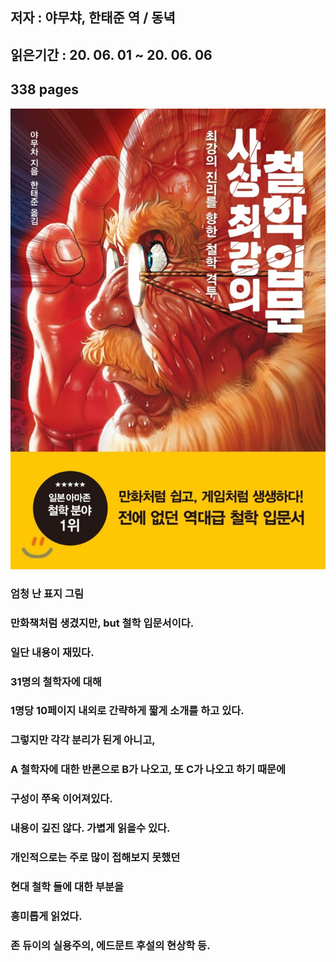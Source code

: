 ## 저자 : 야무챠, 한태준 역 / 동녁

## 읽은기간 : 20. 06. 01 ~ 20. 06. 06

## 338 pages

![Smithsonian Image](../../public/images/books-images/culhakipmoon.jpg)

### 엄청 난 표지 그림

### 만화책처럼 생겼지만, but 철학 입문서이다.

### 일단 내용이 재밌다.

### 31명의 철학자에 대해

### 1명당 10페이지 내외로 간략하게 짧게 소개를 하고 있다.

### 그렇지만 각각 분리가 된게 아니고,

### A 철학자에 대한 반론으로 B가 나오고, 또 C가 나오고 하기 때문에

### 구성이 쭈욱 이어져있다.

### 내용이 깊진 않다. 가볍게 읽을수 있다.

### 개인적으로는 주로 많이 접해보지 못했던

### 현대 철학 들에 대한 부분을

### 흥미롭게 읽었다.

### 존 듀이의 실용주의, 에드문트 후설의 현상학 등.
